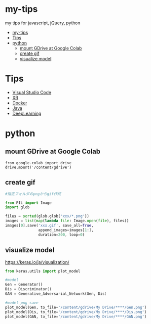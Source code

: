 # my-tips
my tips for javascript, jQuery, python

- [my-tips](#my-tips)
- [Tips](#tips)
- [python](#python)
  - [mount GDrive at Google Colab](#mount-gdrive-at-google-colab)
  - [create gif](#create-gif)
  - [visualize model](#visualize-model)

# Tips
- [Visual Studio Code](/VSCode/VisualStudioCode.md)
- [XR](/XR/Unity.md)
- [Docker](/Docker/Docker.md)
- [Java](/Java/Java.md)
- [DeepLearning](/DeepLearning/DeepLearning.md)

# python 

## mount GDrive at Google Colab

```
from google.colab import drive
drive.mount('/content/gdrive')
```

## create gif

``` python
#指定フォルダのpngからgif作成

from PIL import Image
import glob

files = sorted(glob.glob('xxx/*.png'))
images = list(map(lambda file: Image.open(file), files))
images[0].save('xxx.gif', save_all=True, 
               append_images=images[1:], 
               duration=200, loop=0)
```

## visualize model
https://keras.io/ja/visualization/

``` python
from keras.utils import plot_model

#model
Gen = Generator()
Dis = Discriminator()
GAN = Generative_Adversarial_Network(Gen, Dis)

#model png save
plot_model(Gen, to_file='/content/gdrive/My Drive/****/Gen.png')
plot_model(Dis, to_file='/content/gdrive/My Drive/****/Dis.png')
plot_model(GAN, to_file='/content/gdrive/My Drive/****/GAN.png')

```

